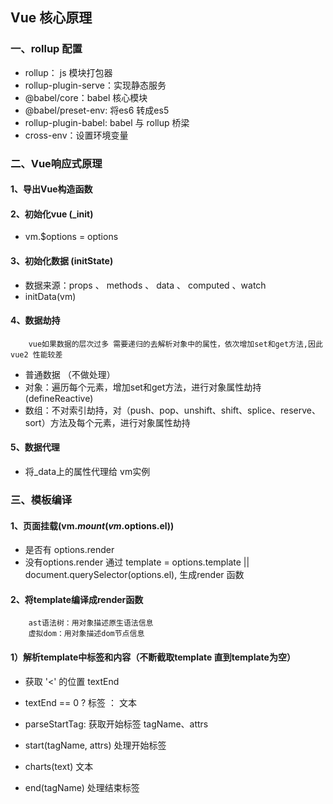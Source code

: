 ## Vue 核心原理

### 一、rollup 配置
- rollup： js 模块打包器
- rollup-plugin-serve：实现静态服务
- @babel/core：babel 核心模块
- @babel/preset-env: 将es6 转成es5
- rollup-plugin-babel: babel 与 rollup 桥梁
- cross-env：设置环境变量

### 二、Vue响应式原理

#### 1、导出Vue构造函数

#### 2、初始化vue (_init)
- vm.$options = options

#### 3、初始化数据 (initState)
- 数据来源：props 、 methods 、 data 、 computed 、watch
- initData(vm)

#### 4、数据劫持
```
    vue如果数据的层次过多 需要递归的去解析对象中的属性，依次增加set和get方法,因此vue2 性能较差
```
- 普通数据 （不做处理）
- 对象：遍历每个元素，增加set和get方法，进行对象属性劫持(defineReactive)
- 数组：不对索引劫持，对（push、pop、unshift、shift、splice、reserve、sort）方法及每个元素，进行对象属性劫持

#### 5、数据代理
- 将_data上的属性代理给 vm实例

### 三、模板编译
#### 1、页面挂载(vm.$mount(vm.$options.el))
- 是否有 options.render
- 没有options.render 通过 template = options.template || document.querySelector(options.el), 生成render 函数

#### 2、将template编译成render函数
```
    ast语法树：用对象描述原生语法信息
    虚拟dom：用对象描述dom节点信息
```
#### 1）解析template中标签和内容（不断截取template 直到template为空）
- 获取 '<' 的位置 textEnd
- textEnd == 0 ? 标签 ： 文本

- parseStartTag: 获取开始标签 tagName、attrs
- start(tagName, attrs) 处理开始标签

- charts(text) 文本

- end(tagName) 处理结束标签